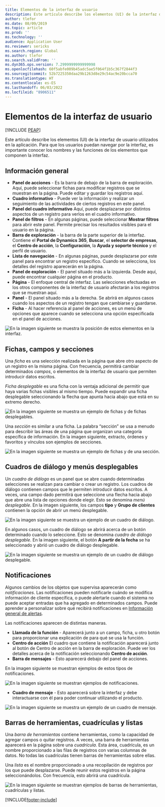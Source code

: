 ```yaml
---
title: Elementos de la interfaz de usuario
description: Este artículo describe los elementos (UI) de la interfaz de usuario utilizados en la aplicación.
author: tlefor
ms.date: 08/09/2019
ms.topic: article
ms.prod: ''
ms.technology: ''
audience: Application User
ms.reviewer: sericks
ms.search.region: Global
ms.author: tlefor
ms.search.validFrom: ''
ms.dyn365.ops.version: 7.2999999999999998
ms.openlocfilehash: 60f5abfe009b45adc5ae5f064f1b5c367f2844f3
ms.sourcegitcommit: 52b7225350daa29b1263d8e29c54ac9e20bcca70
ms.translationtype: HT
ms.contentlocale: es-ES
ms.lasthandoff: 06/03/2022
ms.locfileid: "8906511"
---
```

# <a name="user-interface-elements"></a>Elementos de la interfaz de usuario


[!INCLUDE [PEAP](../../../includes/peap-1.md)]

Este artículo describe los elementos (UI) de la interfaz de usuario utilizados en la aplicación. Para que los usuarios puedan navegar por la interfaz, es importante conocer los nombres y las funciones de los elementos que componen la interfaz.

## <a name="overview"></a>Información general

- **Panel de acciones** - Es la barra de debajo de la barra de exploración. Aquí, puede seleccionar fichas para modificar registros que se muestran en la página. Puede editar y guardar los registros aquí.  
- **Cuadro informativo** - Puede ver la información y realizar un seguimiento de las actividades de ciertos registros en este panel.  
- **Panel del cuadro informativo** Aquí, puede desplazarse por distintos aspectos de un registro para verlos en el cuadro informativo.  
- **Panel de filtros** - En algunas páginas, puede seleccionar **Mostrar filtros** para abrir este panel. Permite precisar los resultados visibles para el usuario en la página.  
- **Barra de exploración** - la barra de la parte superior de la interfaz. Contiene el **Portal de Dynamics 365**, **Buscar**, el **selector de empresas**, el **Centro de acción**, la **Configuración**, la **Ayuda y soporte técnico** y el perfil de usuario.  
- **Lista de navegación** - En algunas páginas, puede desplazarse por este panel para encontrar un registro específico. Cuando se selecciona, los detalles del registro aparecerán en la página.  
- **Panel de exploración** - El panel situado más a la izquierda. Desde aquí, puede encontrar cualquier página en el producto.  
- **Página** - El enfoque central de interfaz. Las selecciones efectuadas en los otros componentes de la interfaz de usuario afectarán a los registros que se muestran aquí.  
- **Panel** - El panel situado más a la derecha. Se abrirá en algunos casos cuando los aspectos de un registro tengan que cambiarse y guardarse.  
- **Ficha** - Al hacer referencia al panel de acciones, es un menú de opciones que aparece cuando se selecciona una opción especificada en el panel de acciones.  

![En la imagen siguiente se muestra la posición de estos elementos en la interfaz.](media/user-interface-01.png)

## <a name="tabs-fields-and-sections"></a>Fichas, campos y secciones

Una *ficha* es una selección realizada en la página que abre otro aspecto de un registro en la misma página. Con frecuencia, permitirá cambiar determinados *campos*, o elementos de la interfaz de usuario que permiten introducir datos escritos. 

*Ficha desplegable* es una ficha con la ventaja adicional de permitir que haya varias fichas visibles al mismo tiempo. Puede expandir una ficha desplegable seleccionando la flecha que apunta hacia abajo que está en su extremo derecho.

![En la imagen siguiente se muestra un ejemplo de fichas y de fichas desplegables.](media/user-interface-02.png)

Una *sección* es similar a una ficha. La palabra “sección” se usa a menudo para describir las áreas de una página que organizan una categoría específica de información. En la imagen siguiente, extracto, órdenes y favoritos y vínculos son ejemplos de secciones.

![En la imagen siguiente se muestra un ejemplo de fichas y de una sección.](media/user-interface-03.png)

## <a name="dialog-boxes-and-drop-down-menus"></a>Cuadros de diálogo y menús desplegables

Un *cuadro de diálogo* es un panel que se abre cuando determinadas selecciones se realizan para cambiar o crear un registro. Los cuadros de diálogo contienen campos que le permiten introducir datos escritos. A veces, una campo dado permitirá que seleccione una flecha hacia abajo que abre una lista de opciones donde elegir. Esto se denomina *menú desplegable*. En la imagen siguiente, los campos **tipo** y **Grupo de clientes** contienen la opción de abrir un menú desplegable.

![En la imagen siguiente se muestra un ejemplo de un cuadro de diálogo.](media/user-interface-04.png)

En algunos casos, un cuadro de diálogo se abrirá acerca de un botón determinado cuando lo seleccione. Esto se denomina *cuadro de diálogo desplegable*. En la imagen siguiente, el botón **A partir de la fecha** se ha seleccionado y abrió un cuadro de diálogo desplegable.

![En la imagen siguiente se muestra un ejemplo de un cuadro de diálogo desplegable.](media/user-interface-05.png)

## <a name="notifications"></a>Notificaciones

Algunos cambios de los objetos que supervisa aparecerán como *notificaciones*. Las notificaciones pueden notificarle cuándo se modifica información de cliente específica, o puede alertarle cuando el sistema no puede aceptar entradas que ha agregado en determinados campos. Puede aprender a personalizar sobre qué recibirá notificaciones en [Información general de alertas](../get-started/alerts-overview.md).

Las notificaciones aparecen de distintas maneras.
- **Llamada de la función** - Aparecerá junto a un campo, ficha, u otro botón para proporcionar una explicación de para qué se usa la función. 
- **Centro de acción** El cuadro que contiene la notificación aparecerá junto al botón de Centro de acción en la barra de exploración. Puede ver los detalles acerca de la notificación seleccionando **Centro de acción**.  
- **Barra de mensajes** - Esto aparecerá debajo del panel de acciones.  

En la imagen siguiente se muestran ejemplos de estos tipos de notificaciones.

![En la imagen siguiente se muestran ejemplos de notificaciones.](media/user-interface-06.png)

- **Cuadro de mensaje** - Esto aparecerá sobre la interfaz y debe interactuarse con él para poder continuar utilizando el producto.  

![En la imagen siguiente se muestra un ejemplo de un cuadro de mensaje.](media/user-interface-07.png)

## <a name="toolbars-grids-and-lists"></a>Barras de herramientas, cuadrículas y listas

Una *barra de herramientas* contiene herramientas, como la capacidad de agregar campos o quitar registros. A veces, una barra de herramientas aparecerá en la página sobre una *cuadrícula*. Esta área, cuadrícula, es un nombre proporcionado a las filas de registros con varias columnas de datos. No todas las cuadrículas tienen barras de herramientas sobre ellas.

Una *lista* es el nombre proporcionado a una recopilación de registros por los que puede desplazarse. Puede reunir estos registros en la página seleccionándolos. Con frecuencia, esto abrirá una cuadrícula.

![En la imagen siguiente se muestran ejemplos de barras de herramientas, cuadrículas y listas.](media/user-interface-08.png)


[!INCLUDE[footer-include](../../../includes/footer-banner.md)]
